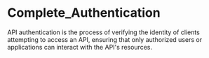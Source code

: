 # Complete_Authentication
API authentication is the process of verifying the identity of clients attempting to access an API, ensuring that only authorized users or applications can interact with the API's resources.
